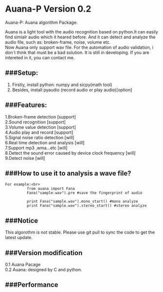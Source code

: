 Auana-P Version 0.2
=======

Auana-P: Auana algorithm Package.<br>

Auana is a light tool with the audio recognition based on python.It can easily find simialr audio which it heared before. And it can detect and analyze the audio file, such as: broken-frame, noise, volume etc.<br>
Now Auana only support wav file. For the automation of audio validation, i don`t think that must be a bad solution. It is still in developing. If you are intereted in it, you can contact me.<br>

###Setup:
-----------------------------------
1) Firstly, install python: numpy and sicpy(math tool)<br>
2) Besides, install pyaudio (record audio or play audio)[option]<br>

###Features:
-----------------------------------
1.Broken-frame detection                                      [support]<br>
2.Sound recognition                                           [support]<br>
3.Volume value detection                                      [support]<br>
4.Audio play and record                                       [support]<br>
5.Signal noise ratio detection                                [will]<br>
6.Real time detection and analysis                            [will]<br>
7.Support mp3 ,wma…etc                                        [will]<br>
8.Detect the sound error caused by device clock frequency     [will]<br>
9.Detect noise                                                [will]<br>


###How to use it to analysis a wave file?
-----------------------------------
    For example:<br>
              from auana import Fana
              Fana("sample.wav").pre #save the fingerprint of audio
              
              print Fana("sample.wav").mono_start() #mono analyze
              print Fana("sample.wav").stereo_start() #stereo analyze
              
###Notice
-----------------------------------
This algorothm is not stable. Please use git pull to sync the code to get the latest update.

###Version modification
--------------
0.1 Auana Pacage <br>
0.2 Auana: designed by C and python.<br>

###Performance
-----

